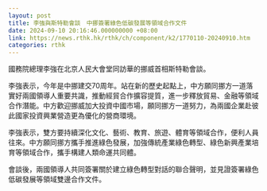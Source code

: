 ```yaml
---
layout: post
title: 李強與斯特勒會談　中挪簽署綠色低碳發展等領域合作文件
date: 2024-09-10 20:16:46.000000000 +08:00
link: https://news.rthk.hk/rthk/ch/component/k2/1770110-20240910.htm
categories: rthk
---
```


國務院總理李強在北京人民大會堂同訪華的挪威首相斯特勒會談。 

李強表示，今年是中挪建交70周年。站在新的歷史起點上，中方願同挪方一道落實好兩國領導人重要共識，推動經貿合作擴容提質，進一步釋放貿易、金融等領域合作潛能。中方歡迎挪威加大投資中國市場，願同挪方一道努力，為兩國企業赴彼此國家投資興業營造更為優化的營商環境。

李強表示，雙方要持續深化文化、藝術、教育、旅遊、體育等領域合作，便利人員往來。中方願同挪方攜手推進綠色發展，加強傳統產業綠色轉型、綠色新興產業培育等領域合作，攜手構建人類命運共同體。   　　

會談後，兩國領導人共同簽署關於建立綠色轉型對話的聯合聲明，並見證簽署綠色低碳發展等領域雙邊合作文件。
